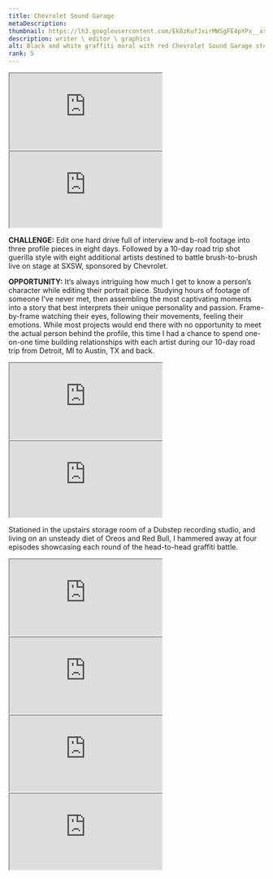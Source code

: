 ```yaml
---
title: Chevrolet Sound Garage
metaDescription: 
thumbnail: https://lh3.googleusercontent.com/Ek8zKufJxirMWSgFE4pYPx__xr8oFrSpYgZDG_em3KIB11-EguIeovxFTB-2inTpcPIfrBpv0RU5vfHlXph6hs6ubITz28R1mKkxoLKMtDEBXZSKaQjGNTT2dfze1g96amgdcMszhQ=w2400
description: writer \ editor \ graphics
alt: Black and white graffiti mural with red Chevrolet Sound Garage stereo graphic in center
rank: 5
---
```


<div class="row">
  <div class="col-md-6">
    <iframe src="https://www.youtube.com/embed/S9I0K6MI89Q?start=31" class="youtube-iframe"></iframe>
  </div>
  <div class="col-md-6">
    <iframe src="https://www.youtube.com/embed/xdoJt7lIbEo" class="youtube-iframe"></iframe>
  </div>
</div>


<!-- <iframe src="https://www.youtube.com/embed/xdoJt7lIbEo" class="youtube-iframe"></iframe> -->

**CHALLENGE:** Edit one hard drive full of interview and b-roll footage into three profile pieces in eight days. Followed by a 10-day road trip shot guerilla style with eight additional artists destined to battle brush-to-brush live on stage at SXSW, sponsored by Chevrolet.

**OPPORTUNITY:** It’s always intriguing how much I get to know a person’s character while editing their portrait piece. Studying hours of footage of someone I’ve never met, then assembling the most captivating moments into a story that best interprets their unique personality and passion. Frame-by-frame watching their eyes, following their movements, feeling their emotions. 
  While most projects would end there with no opportunity to meet the actual person behind the profile, this time I had a chance to spend one-on-one time building relationships with each artist during our 10-day road trip from Detroit, MI to Austin, TX and back.

<div class="row">
  <div class="col-md-6">
    <iframe src="https://www.youtube.com/embed/8BH0F2eYicU" class="youtube-iframe"></iframe>
  </div>
  <div class="col-md-6">
    <iframe src="https://www.youtube.com/embed/R-8Kigs-7IU" class="youtube-iframe"></iframe>
  </div>
</div>


Stationed in the upstairs storage room of a Dubstep recording studio, and living on an unsteady diet of Oreos and Red Bull, I hammered away at four episodes showcasing each round of the head-to-head graffiti battle.


<div class="row">
  <div class="col-md-6">
    <iframe src="https://www.youtube.com/embed/9bbyXThz14A" class="youtube-iframe"></iframe>
  </div>
  <div class="col-md-6">
    <iframe src="https://www.youtube.com/embed/torlCOwSzAU" class="youtube-iframe"></iframe>
  </div>
  <div class="col-md-6">
    <iframe src="https://www.youtube.com/embed/eOrPAJyxgNI" class="youtube-iframe"></iframe>
  </div>
  <div class="col-md-6">
    <iframe src="https://www.youtube.com/embed/II17CTIWMVw" class="youtube-iframe"></iframe>
  </div>
</div>